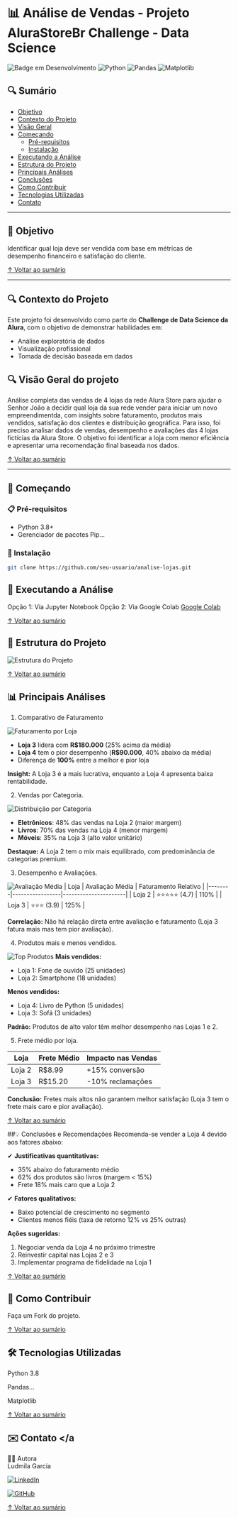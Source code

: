 # 📊 Análise de Vendas - Projeto AluraStoreBr Challenge - Data Science

![Badge em Desenvolvimento](https://img.shields.io/badge/Status-Concluído-green)
![Python](https://img.shields.io/badge/Python-3.8%2B-blue)
![Pandas](https://img.shields.io/badge/Pandas-1.3.0-blueviolet)
![Matplotlib](https://img.shields.io/badge/Matplotlib-3.4.3-orange)

## 🔍 Sumário
- [Objetivo](#-objetivo)
- [Contexto do Projeto](#-contexto-do-projeto)
- [Visão Geral](#visao-geral-do-projeto)
- [Começando](#-começando)
  - [Pré-requisitos](#-pré-requisitos)
  - [Instalação](#-instalação)
- [Executando a Análise](#-executando-a-análise)
- [Estrutura do Projeto](#-estrutura-do-projeto)
- [Principais Análises](#-principais-análises)
- [Conclusões](#-conclusões-e-recomendações)
- [Como Contribuir](#-como-contribuir)
- [Tecnologias Utilizadas](#-tecnologias-utilizadas)
- [Contato](#-contato)

---

## 📌 Objetivo <a name="-objetivo"></a>
Identificar qual loja deve ser vendida com base em métricas de desempenho financeiro e satisfação do cliente.

[↑ Voltar ao sumário](#-sumário)

---

## 🔍 Contexto do Projeto <a name="-contexto-do-projeto"></a>
Este projeto foi desenvolvido como parte do **Challenge de Data Science da Alura**, com o objetivo de demonstrar habilidades em:
- Análise exploratória de dados
- Visualização profissional
- Tomada de decisão baseada em dados

## 🔍 Visão Geral do projeto
Análise completa das vendas de 4 lojas da rede Alura Store para ajudar o Senhor João a decidir qual loja da sua rede vender para iniciar um novo empreendimentda, com insights sobre faturamento, produtos mais vendidos, satisfação dos clientes e distribuição geográfica.
Para isso, foi preciso analisar dados de vendas, desempenho e avaliações das 4 lojas fictícias da Alura Store. O objetivo foi identificar a loja com menor eficiência e apresentar uma recomendação final baseada nos dados.

[↑ Voltar ao sumário](#-sumário)

---

## 🚀 Começando <a name="-começando"></a>

### 📋 Pré-requisitos <a name="-pré-requisitos"></a>
- Python 3.8+
- Gerenciador de pacotes Pip...

### 🔧 Instalação <a name="-instalação"></a>
```bash
git clone https://github.com/seu-usuario/analise-lojas.git
```

## 🧮 Executando a Análise <a name="-executando-a-análise"></a>
Opção 1: Via Jupyter Notebook
Opção 2: Via Google Colab [Google Colab](https://colab.research.google.com/)

[↑ Voltar ao sumário](#-sumário)

## 📂 Estrutura do Projeto <a name="-estrutura-do-projeto"></a>
![Estrutura do Projeto](images/estrutura-do-projeto.png)


[↑ Voltar ao sumário](#-sumário)

## 📊 Principais Análises <a name="-principais-análises"></a>
1. Comparativo de Faturamento


![Faturamento por Loja](images/faturamento.png)
- **Loja 3** lidera com **R$180.000** (25% acima da média)
- **Loja 4** tem o pior desempenho (**R$90.000**, 40% abaixo da média)
- Diferença de **100%** entre a melhor e pior loja

**Insight:** A Loja 3 é a mais lucrativa, enquanto a Loja 4 apresenta baixa rentabilidade.

2. Vendas por Categoria.


![Distribuição por Categoria](images/categorias.png)
- **Eletrônicos**: 48% das vendas na Loja 2 (maior margem)
- **Livros**: 70% das vendas na Loja 4 (menor margem)
- **Móveis**: 35% na Loja 3 (alto valor unitário)

**Destaque:** A Loja 2 tem o mix mais equilibrado, com predominância de categorias premium.


3. Desempenho e Avaliações.

   
![Avaliação Média](images/avaliacoes.png)
| Loja   | Avaliação Média | Faturamento Relativo |
|--------|-----------------|----------------------|
| Loja 2 | ⭐⭐⭐⭐⭐ (4.7)   | 110%                 |
| Loja 3 | ⭐⭐⭐ (3.9)      | 125%                 |

**Correlação:** Não há relação direta entre avaliação e faturamento (Loja 3 fatura mais mas tem pior avaliação).


4. Produtos mais e menos vendidos.

   
![Top Produtos](images/produtos.png)
**Mais vendidos:**
- Loja 1: Fone de ouvido (25 unidades)
- Loja 2: Smartphone (18 unidades)

**Menos vendidos:**  
- Loja 4: Livro de Python (5 unidades)
- Loja 3: Sofá (3 unidades)

**Padrão:** Produtos de alto valor têm melhor desempenho nas Lojas 1 e 2.


5. Frete médio por loja.

| Loja   | Frete Médio | Impacto nas Vendas |
|--------|-------------|--------------------|
| Loja 2 | R$8.99      | +15% conversão     |
| Loja 3 | R$15.20     | -10% reclamações   |

**Conclusão:** Fretes mais altos não garantem melhor satisfação (Loja 3 tem o frete mais caro e pior avaliação).


[↑ Voltar ao sumário](#-sumário)

##💡 Conclusões e Recomendações <a name="-conclusões-e-recomendações"></a>
Recomenda-se vender a Loja 4 devido aos fatores abaixo:

✔ **Justificativas quantitativas:**
- 35% abaixo do faturamento médio
- 62% dos produtos são livros (margem < 15%)
- Frete 18% mais caro que a Loja 2

✔ **Fatores qualitativos:**
- Baixo potencial de crescimento no segmento
- Clientes menos fiéis (taxa de retorno 12% vs 25% outras)

**Ações sugeridas:**
1. Negociar venda da Loja 4 no próximo trimestre
2. Reinvestir capital nas Lojas 2 e 3
3. Implementar programa de fidelidade na Loja 1

[↑ Voltar ao sumário](#-sumário)


## 🤝 Como Contribuir <a name="-como-contribuir"></a>
Faça um Fork do projeto.


[↑ Voltar ao sumário](#-sumário)

## 🛠️ Tecnologias Utilizadas <a name="-tecnologias-utilizadas"></a>
Python 3.8


Pandas...


Matplotlib



[↑ Voltar ao sumário](#-sumário)



## ✉️ Contato <a name="-contato"></a
👩‍💻 Autora          
Ludmila Garcia


[![LinkedIn](https://img.shields.io/badge/LinkedIn-blue?logo=linkedin&logoColor=white)](https://www.linkedin.com/in/ludmila-garcia/)


[![GitHub](https://img.shields.io/badge/GitHub-000?logo=github&logoColor=white)](https://github.com/Ludmila-Garcia)



[↑ Voltar ao sumário](#-sumário)
